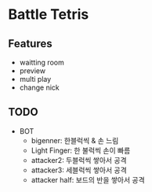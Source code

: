 # Battle Tetris

## Features

- waitting room
- preview
- multi play
- change nick

## TODO

- BOT
  - bigenner: 한블럭씩 & 손 느림
  - Light Finger: 한 불럭씩 손이 빠름
  - attacker2: 두블럭씩 쌓아서 공격
  - attacker3: 세블럭씩 쌓아서 공격
  - attacker half: 보드의 반을 쌓아서 공격
  